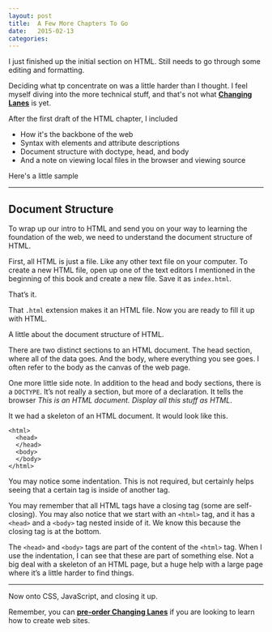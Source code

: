 ```yaml
---
layout: post
title:  A Few More Chapters To Go
date:   2015-02-13
categories:
---
```


I just finished up the initial section on HTML. Still needs to go through some editing and formatting.

Deciding what tp concentrate on was a little harder than I thought. I feel myself diving into the more technical stuff, and that's not what **[Changing Lanes](https://gumroad.com/l/changinglanes)** is yet.

After the first draft of the HTML chapter, I included

* How it's the backbone of the web
* Syntax with elements and attribute descriptions
* Document structure with doctype, head, and body
* And a note on viewing local files in the browser and viewing source

Here's a little sample

<hr>

## Document Structure

To wrap up our intro to HTML and send you on your way to learning the foundation of the web, we need to understand the document structure of HTML.

First, all HTML is just a file. Like any other text file on your computer. To create a new HTML file, open up one of the text editors I mentioned in the beginning of this book and create a new file. Save it as `index.html`.

That’s it.

That `.html` extension makes it an HTML file. Now you are ready to fill it up with HTML.

A little about the document structure of HTML.

There are two distinct sections to an HTML document. The head section, where all of the data goes. And the body, where everything you see goes. I often refer to the body as the canvas of the web page.

One more little side note. In addition to the head and body sections, there is a `DOCTYPE`. It’s not really a section, but more of a declaration. It tells the browser _This is an HTML document. Display all this stuff as HTML_.

It we had a skeleton of an HTML document. It would look like this.


    <html>
      <head>
      </head>
      <body>
      </body>
    </html>


You may notice some indentation. This is not required, but certainly helps seeing that a certain tag is inside of another tag.

You may remember that all HTML tags have a closing tag (some are self-closing). You may also notice that we start with an `<html>` tag, and it has a `<head>` and a `<body>` tag nested inside of it. We know this because the closing tag is at the bottom.

The `<head>` and `<body>` tags are part of the content of the `<html>` tag. When I use the indentation, I can see that these are part of something else. Not a big deal with a skeleton of an HTML page, but a huge help with a large page where it’s a little harder to find things.

<hr>


Now onto CSS,  JavaScript, and closing it up.

Remember, you can **[pre-order Changing Lanes](https://gumroad.com/l/changinglanes)** if you are looking to learn how to create web sites.
